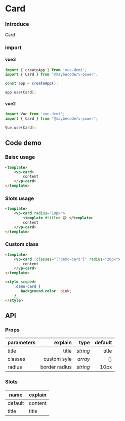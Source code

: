 # Card 

### Introduce

Card 

### import

#### vue3

```js
import { createApp } from 'vue-demi';
import { Card } from '@maybecode/v-power';

const app = createApp();

app.use(Card);
```

#### vue2

```js
import Vue from 'vue-demi';
import { Card } from '@maybecode/v-power';

Vue.use(Card);
```

## Code demo

### Baisc usage

```html
<template>
    <vp-card>
        content
    </vp-card>
</template>
```

### Slots usage

```html
<template>
    <vp-card radius="10px">
        <template #title> 😄 </template>
        content
    </vp-card>
</template>
```

### Custom class

```html
<template>
    <vp-card :classes="['demo-card']" radius="20px">
        content
    </vp-card>
</template>

<style scoped>
    .demo-card {
       background-color: pink;
    }
</style>
```


## API

### Props

| parameters |       explain |     type | default |
| ---------- | ------------: | -------: | ------: |
| title      |         title | _string_ |   title |
| classes    |   custom syle |  _array_ |      [] |
| radius     | border radius | _string_ |    10px |

### Slots

| name    | explain |
| ------- | ------- |
| default | content |
| title   | title   |